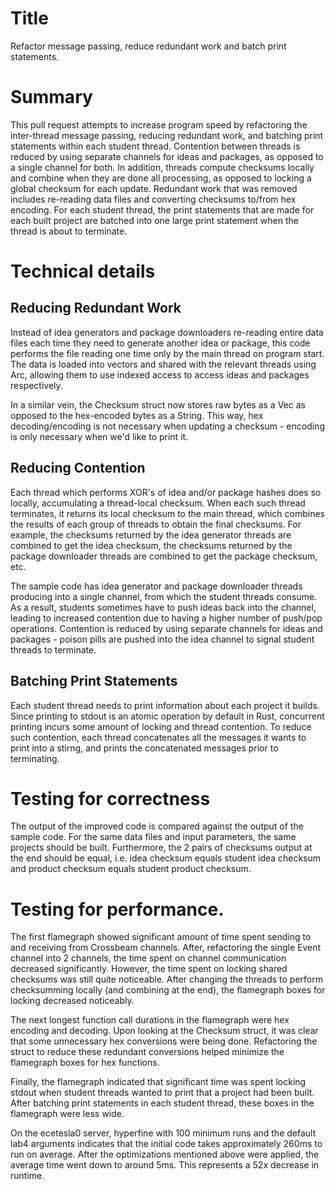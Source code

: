 # Title

Refactor message passing, reduce redundant work and batch print statements.

# Summary

This pull request attempts to increase program speed by refactoring the inter-thread message passing, reducing redundant
work, and batching print statements within each student thread. Contention between threads is reduced by using separate
channels for ideas and packages, as opposed to a single channel for both. In addition, threads compute checksums locally
and combine when they are done all processing, as opposed to locking a global checksum for each update. Redundant work 
that was removed includes re-reading data files and converting checksums to/from hex encoding. For each student thread, 
the print statements that are made for each built project are batched into one large print statement when the thread is 
about to terminate.

# Technical details

## Reducing Redundant Work

Instead of idea generators and package downloaders re-reading entire data files each time they need to generate another
idea or package, this code performs the file reading one time only by the main thread on program start. The data is
loaded into vectors and shared with the relevant threads using Arc, allowing them to use indexed access to access ideas
and packages respectively.

In a similar vein, the Checksum struct now stores raw bytes as a Vec<u8> as opposed to the hex-encoded bytes as a 
String. This way, hex decoding/encoding is not necessary when updating a checksum - encoding is only necessary when
we'd like to print it.

## Reducing Contention

Each thread which performs XOR's of idea and/or package hashes does so locally, accumulating a thread-local checksum. 
When each such thread terminates, it returns its local checksum to the main thread, which combines the results of each
group of threads to obtain the final checksums. For example, the checksums returned by the idea generator threads are
combined to get the idea checksum, the checksums returned by the package downloader threads are combined to get the
package checksum, etc.

The sample code has idea generator and package downloader threads producing into a single channel, from which the 
student threads consume. As a result, students sometimes have to push ideas back into the channel, leading to increased 
contention due to having a higher number of push/pop operations. Contention is reduced by using separate channels for
ideas and packages - poison pills are pushed into the idea channel to signal student threads to terminate. 

## Batching Print Statements

Each student thread needs to print information about each project it builds. Since printing to stdout is an atomic
operation by default in Rust, concurrent printing incurs some amount of locking and thread contention. To reduce such
contention, each thread concatenates all the messages it wants to print into a stirng, and prints the concatenated 
messages prior to terminating.

# Testing for correctness

The output of the improved code is compared against the output of the sample code. For the same data files and input
parameters, the same projects should be built. Furthermore, the 2 pairs of checksums output at the end should be equal, 
i.e. idea checksum equals student idea checksum and product checksum equals student product checksum.

# Testing for performance.

The first flamegraph showed significant amount of time spent sending to and receiving from Crossbeam channels. After,
refactoring the single Event channel into 2 channels, the time spent on channel communication decreased significantly.
However, the time spent on locking shared checksums was still quite noticeable. After changing the threads to perform
checksumming locally (and combining at the end), the flamegraph boxes for locking decreased noticeably.

The next longest function call durations in the flamegraph were hex encoding and decoding. Upon looking at the Checksum
struct, it was clear that some unnecessary hex conversions were being done. Refactoring the struct to reduce these
redundant conversions helped minimize the flamegraph boxes for hex functions.

Finally, the flamegraph indicated that significant time was spent locking stdout when student threads wanted to print
that a project had been built. After batching print statements in each student thread, these boxes in the flamegraph
were less wide.

On the ecetesla0 server, hyperfine with 100 minimum runs and the default lab4 arguments indicates that the initial code 
takes approximately 260ms to run on average. After the optimizations mentioned above were applied, the average time went
down to around 5ms. This represents a 52x decrease in runtime.

